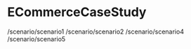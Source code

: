 # ECommerceCaseStudy

/scenario/scenario1
/scenario/scenario2
/scenario/scenario4
/scenario/scenario5
